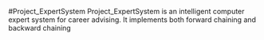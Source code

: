 #Project_ExpertSystem
Project_ExpertSystem is an intelligent computer expert system for career advising. It implements both forward chaining and backward chaining

